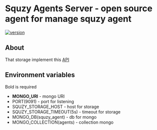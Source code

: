 # Squzy Agents Server - open source agent for manage squzy agent

[![version](https://img.shields.io/github/v/release/squzy/squzy.svg)](https://github.com/squzy/squzy)

## About

That storage implement this [API](https://github.com/squzy/squzy_proto/blob/master/proto/v1/squzy_agent_server.proto#L10)

## Environment variables

Bold is required

- **MONGO_URI** - mongo URI
- PORT(9091) - port for listening
- SQUZY_STORAGE_HOST - host for storage
- SQUZY_STORAGE_TIMEOUT(5s) - timeout for storage
- MONGO_DB(squzy_agent) - db for mongo
- MONGO_COLLECTION(agents) - collection mongo
